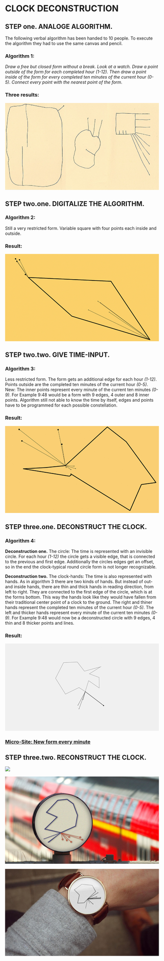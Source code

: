# CLOCK DECONSTRUCTION


## STEP one. ANALOGE ALGORITHM.

The following verbal algorithm has been handed to 10 people. To execute the algorithm they had to use the same canvas and pencil.

### Algorithm 1:

*Draw a free but closed form without a break. Look at a watch. Draw a point outside of the form for each completed hour (1-12). Then draw a point inside of the form for every completed ten minutes of the current hour (0-5). Connect every point with the nearest point of the form.*

### Three results:

![](https://raw.githubusercontent.com/josues/time-deconstruction/master/Visuals/Pres-1.jpg)


## STEP two.one. DIGITALIZE THE ALGORITHM.

### Algorithm 2:

Still a very restricted form. Variable square with four points each inside and outside.

### Result:

![](https://raw.githubusercontent.com/josues/time-deconstruction/master/Visuals/Pres-2.jpg)

## STEP two.two. GIVE TIME-INPUT.

### Algorithm 3:

Less restricted form. The form gets an additional edge for each hour *(1-12)*. Points outside are the completed ten minutes of the current hour *(0-5)*. New: The inner points represent every minute of the current ten minutes *(0-9)*. For Example 9:48 would be a form with 9 edges, 4 outer and 8 inner points.
Algorithm still not able to know the time by itself, edges and points have to be programmed for each possible constellation.

### Result:

![](https://raw.githubusercontent.com/josues/time-deconstruction/master/Visuals/Pres-3.jpg)


## STEP three.one. DECONSTRUCT THE CLOCK.

### Algorithm 4:

**Deconstruction one.** The circle:
The time is represented with an invisible circle. For each hour *(1-12)* the circle gets a visible edge, that is connected to the previous and first edge. Additionally the circles edges get an offset, so in the end the clock-typical round circle form is not longer recognizable.

**Deconstruction two.** The clock-hands:
The time is also represented with hands. As in algorithm 3 there are two kinds of hands. But instead of out- and inside hands, there are thin and thick hands in reading direction, from left to right. They are connected to the first edge of the circle, which is at the forms bottom. This way the hands look like they would have fallen from their traditional center point of a clock to the ground. The right and thiner hands represent the completed ten minutes of the current hour *(0-5)*. The left and thicker hands represent every minute of the current ten minutes *(0-9)*. For Example 9:48 would now be a deconstructed circle with 9 edges, 4 thin and 8 thicker points and lines.

### Result:

![](https://raw.githubusercontent.com/josues/time-deconstruction/master/Visuals/Pres-4.jpg)
### [Micro-Site: New form every minute](http://josues.github.io/time-deconstruction-page)


## STEP three.two. RECONSTRUCT THE CLOCK.

![](https://raw.githubusercontent.com/josues/time-deconstruction/master/Visuals/BigBen-Deconstruct.jpg)

![](https://raw.githubusercontent.com/josues/time-deconstruction/master/Visuals/Bahnhofsuhr-Deconstruct.jpg)

![](https://raw.githubusercontent.com/josues/time-deconstruction/master/Visuals/Armband-Deconstruct.jpg)
